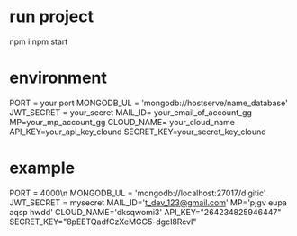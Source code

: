 # run project
npm i
npm start
# environment
PORT = your port
MONGODB_UL = 'mongodb://hostserve/name_database'
JWT_SECRET = your_secret
MAIL_ID= your_email_of_account_gg
MP=your_mp_account_gg
CLOUD_NAME= your_cloud_name
API_KEY=your_api_key_clound
SECRET_KEY=your_secret_key_clound
# example
PORT = 4000\n
MONGODB_UL = 'mongodb://localhost:27017/digitic'
JWT_SECRET = mysecret
MAIL_ID='t_dev_123@gmail.com'
MP='pjgv eupa aqsp hwdd'
CLOUD_NAME='dksqwomi3'
API_KEY="264234825946447"
SECRET_KEY="8pEETQadfCzXeMGG5-dgcI8RcvI"
